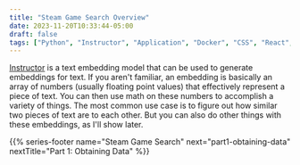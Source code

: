 ```yaml
---
title: "Steam Game Search Overview"
date: 2023-11-20T10:33:44-05:00
draft: false
tags: ["Python", "Instructor", "Application", "Docker", "CSS", "React", "Sqlite", "Machine Learning", "Embeddings"]
---
```




[Instructor](https://huggingface.co/hkunlp/instructor-large) is a text embedding model that can be used to generate embeddings for text. If you aren't familiar, an embedding is basically an array of numbers (usually floating point values) that effectively represent a piece of text. You can then use math on these numbers to accomplish a variety of things. The most common use case is to figure out how similar two pieces of text are to each other. But you can also do other things with these embeddings, as I'll show later.


{{% series-footer name="Steam Game Search" next="part1-obtaining-data" nextTitle="Part 1: Obtaining Data" %}}